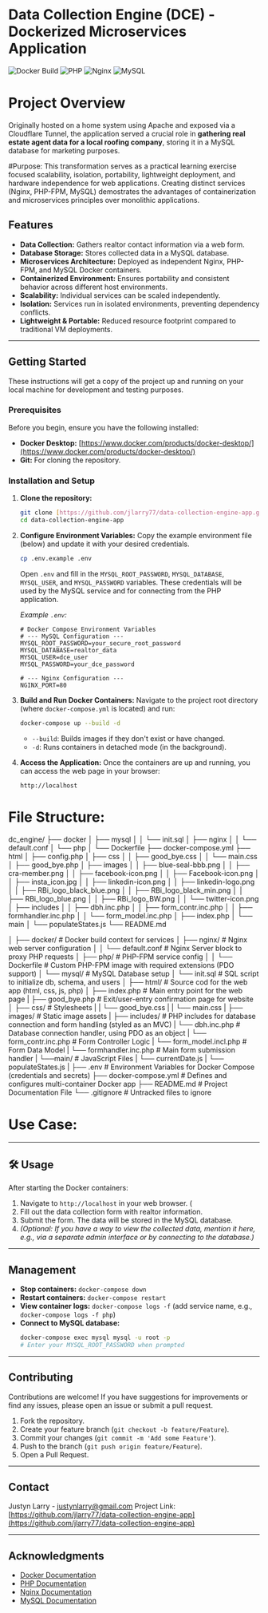 # Data Collection Engine (DCE) - Dockerized Microservices Application
![Docker Build](https://img.shields.io/badge/Docker-2496ED?style=for-the-badge&logo=docker&logoColor=white)
![PHP](https://img.shields.io/badge/PHP-777BB4?style=for-the-badge&logo=php&logoColor=white)
![Nginx](https://img.shields.io/badge/Nginx-009639?style=for-the-badge&logo=nginx&logoColor=white)
![MySQL](https://img.shields.io/badge/MySQL-4479A1?style=for-the-badge&logo=mysql&logoColor=white)

# Project Overview
Originally hosted on a home system using Apache and exposed via a Cloudflare Tunnel, the application served a crucial role in **gathering real estate agent data for a local roofing company**, storing it in a MySQL database for marketing purposes.

#Purpose:
This transformation serves as a practical learning exercise focused scalability, isolation, portability, lightweight deployment, and hardware independence for web applications.  Creating distinct services (Nginx, PHP-FPM, MySQL) demostrates the advantages of containerization and microservices principles over monolithic applications.

## Features

* **Data Collection:** Gathers realtor contact information via a web form.
* **Database Storage:** Stores collected data in a MySQL database.
* **Microservices Architecture:** Deployed as independent Nginx, PHP-FPM, and MySQL Docker containers.
* **Containerized Environment:** Ensures portability and consistent behavior across different host environments.
* **Scalability:** Individual services can be scaled independently.
* **Isolation:** Services run in isolated environments, preventing dependency conflicts.
* **Lightweight & Portable:** Reduced resource footprint compared to traditional VM deployments.

---

## Getting Started

These instructions will get a copy of the project up and running on your local machine for development and testing purposes.

### Prerequisites

Before you begin, ensure you have the following installed:

* **Docker Desktop:** [https://www.docker.com/products/docker-desktop/](https://www.docker.com/products/docker-desktop/)
* **Git:** For cloning the repository.

### Installation and Setup

1.  **Clone the repository:**
    ```bash
    git clone [https://github.com/jlarry77/data-collection-engine-app.git](https://github.com/jlarry77/data-collection-engine-app.git)
    cd data-collection-engine-app
    ```

2.  **Configure Environment Variables:**
    Copy the example environment file (below) and update it with your desired credentials.
    ```bash
    cp .env.example .env
    ```
    Open `.env` and fill in the `MYSQL_ROOT_PASSWORD`, `MYSQL_DATABASE`, `MYSQL_USER`, and `MYSQL_PASSWORD` variables. These credentials will be used by the MySQL service and for connecting from the PHP application.

    *Example `.env`:*
    ```
    # Docker Compose Environment Variables
    # --- MySQL Configuration ---
    MYSQL_ROOT_PASSWORD=your_secure_root_password
    MYSQL_DATABASE=realtor_data
    MYSQL_USER=dce_user
    MYSQL_PASSWORD=your_dce_password

    # --- Nginx Configuration ---
    NGINX_PORT=80
    ```

3.  **Build and Run Docker Containers:**
    Navigate to the project root directory (where `docker-compose.yml` is located) and run:
    ```bash
    docker-compose up --build -d
    ```
    * `--build`: Builds images if they don't exist or have changed.
    * `-d`: Runs containers in detached mode (in the background).

4.  **Access the Application:**
    Once the containers are up and running, you can access the web page in your browser:
    ```
    http://localhost
    ```


# File Structure:

dc_engine/
├── docker
│   ├── mysql
│   │   └── init.sql
│   ├── nginx
│   │   └── default.conf
│   └── php
│       └── Dockerfile
├── docker-compose.yml
├── html
│   ├── config.php
│   ├── css
│   │   ├── good_bye.css
│   │   └── main.css
│   ├── good_bye.php
│   ├── images
│   │   ├── blue-seal-bbb.png
│   │   ├── cra-member.png
│   │   ├── facebook-icon.png
│   │   ├── Facebook-icon.png
│   │   ├── insta_icon.jpg
│   │   ├── linkedin-icon.png
│   │   ├── linkedin-logo.png
│   │   ├── RBi_logo_black_blue.png
│   │   ├── RBi_logo_black_min.png
│   │   ├── RBi_logo_blue.png
│   │   ├── RBi_logo_BW.png
│   │   └── twitter-icon.png
│   ├── includes
│   │   ├── dbh.inc.php
│   │   ├── form_contr.inc.php
│   │   ├── formhandler.inc.php
│   │   └── form_model.inc.php
│   ├── index.php
│   └── main
│       └── populateStates.js
└── README.md





│
├── docker/                       # Docker build context for services
│   ├── nginx/                    # Nginx web server configuration
│   │   └── default.conf          # Nginx Server block to proxy PHP requests
│   ├── php/                      # PHP-FPM service config
│   │   └── Dockerfile            # Custom PHP-FPM image with required extensions (PDO support)
│   └── mysql/                    # MySQL Database setup
│       └── init.sql              # SQL script to initialize db, schema, and users
│
├── html/                         # Source cod for the web app (html, css, js, php)
│   ├── index.php                 # Main entry point for the web page
|   ├── good_bye.php              # Exit/user-entry confirmation page for website
│   ├── css/                      # Stylesheets
|   |   └── good_bye.css
|   |   └── main.css
|   ├── images/                   # Static image assets
|   ├── includes/                 # PHP includes for database connection and form handling (styled as an MVC)
|       └── dbh.inc.php           # Database connection handler, using PDO as an object
|       └── form_contr.inc.php    # Form Controller Logic
|       └── form_model.incl.php   # Form Data Model
|       └── formhandler.inc.php   # Main form submission handler
|   └──main/                      # JavaScript Files
|      └── currentDate.js
|      └── populateStates.js
|
├── .env                          # Environment Variables for Docker Compose (credentials and secrets)
├── docker-compose.yml            # Defines and configures multi-container Docker app
├── README.md                     # Project Documentation File
└── .gitignore                    # Untracked files to ignore

# Use Case:
---

## 🛠️ Usage

After starting the Docker containers:

1.  Navigate to `http://localhost` in your web browser. (
2.  Fill out the data collection form with realtor information.
3.  Submit the form. The data will be stored in the MySQL database.
4.  *(Optional: If you have a way to view the collected data, mention it here, e.g., via a separate admin interface or by connecting to the database.)*

---

## Management

* **Stop containers:**
    `docker-compose down`
* **Restart containers:**
    `docker-compose restart`
* **View container logs:**
    `docker-compose logs -f`  (add service name, e.g., `docker-compose logs -f php`)
* **Connect to MySQL database:**
    ```bash
    docker-compose exec mysql mysql -u root -p
    # Enter your MYSQL_ROOT_PASSWORD when prompted
    ```

---

## Contributing

Contributions are welcome! If you have suggestions for improvements or find any issues, please open an issue or submit a pull request.

1.  Fork the repository.
2.  Create your feature branch (`git checkout -b feature/Feature`).
3.  Commit your changes (`git commit -m 'Add some Feature'`).
4.  Push to the branch (`git push origin feature/Feature`).
5.  Open a Pull Request.

---

## Contact

Justyn Larry - justynlarry@gmail.com
Project Link: [https://github.com/jlarry77/data-collection-engine-app](https://github.com/jlarry77/data-collection-engine-app)

---

## Acknowledgments

* [Docker Documentation](https://docs.docker.com/)
* [PHP Documentation](https://www.php.net/docs.php)
* [Nginx Documentation](https://nginx.org/en/docs/)
* [MySQL Documentation](https://dev.mysql.com/doc/)


